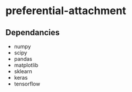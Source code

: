 # preferential-attachment

## Dependancies
- numpy
- scipy
- pandas
- matplotlib
- sklearn
- keras
- tensorflow